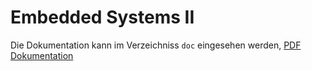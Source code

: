 # Embedded Systems II

Die Dokumentation kann im Verzeichniss `doc` eingesehen werden, [PDF Dokumentation](doc/Seminararbeit_Präsentation/Seminararbeit.pdf)
